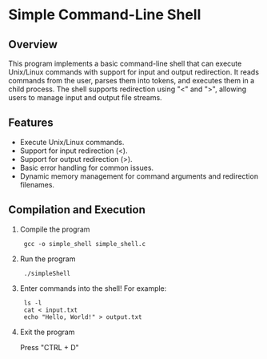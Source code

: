 # Simple Command-Line Shell

## Overview

This program implements a basic command-line shell that can execute Unix/Linux commands with support for input and output redirection. It reads commands from the user, 
parses them into tokens, and executes them in a child process. The shell supports redirection using "<" and ">", allowing users to manage input and output file streams.

## Features

- Execute Unix/Linux commands.
- Support for input redirection (<).
- Support for output redirection (>).
- Basic error handling for common issues.
- Dynamic memory management for command arguments and redirection filenames.

## Compilation and Execution

1. Compile the program

        gcc -o simple_shell simple_shell.c

2. Run the program

        ./simpleShell

3. Enter commands into the shell! For example:

        ls -l
        cat < input.txt
        echo "Hello, World!" > output.txt

4. Exit the program

    Press "CTRL + D"
